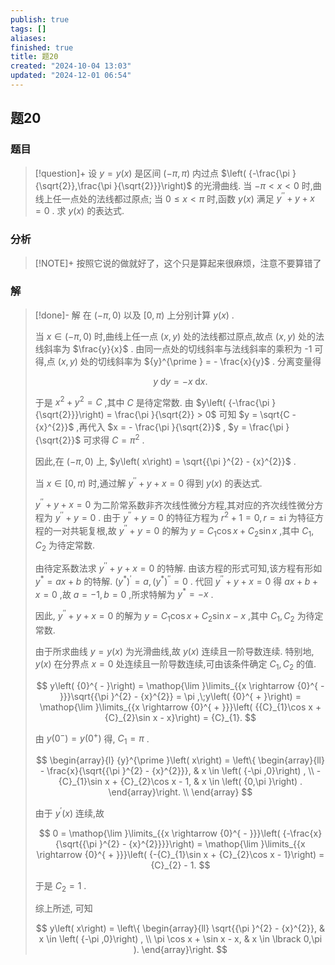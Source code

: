 ```yaml
---
publish: true
tags: []
aliases: 
finished: true
title: 题20
created: "2024-10-04 13:03"
updated: "2024-12-01 06:54"
---
```

## 题20
### 题目
> [!question]+
> 设 $y = y\left( x\right)$ 是区间 $\left( {-\pi ,\pi }\right)$ 内过点 $\left( {-\frac{\pi }{\sqrt{2}},\frac{\pi }{\sqrt{2}}}\right)$ 的光滑曲线. 当 $- \pi  < x < 0$ 时,曲线上任一点处的法线都过原点; 当 $0 \leq  x < \pi$ 时,函数 $y\left( x\right)$ 满足 ${y}^{\prime \prime } + y + x = 0$ . 求 $y\left( x\right)$ 的表达式.
### 分析
> [!NOTE]+
> 按照它说的做就好了，这个只是算起来很麻烦，注意不要算错了
### 解
> [!done]-
> 解 在 $\left( {-\pi ,0}\right)$ 以及 $\lbrack 0,\pi )$ 上分别计算 $y\left( x\right)$ .
> 
> 当 $x \in  \left( {-\pi ,0}\right)$ 时,曲线上任一点 $\left( {x,y}\right)$ 处的法线都过原点,故点 $\left( {x,y}\right)$ 处的法线斜率为 $\frac{y}{x}$ . 由同一点处的切线斜率与法线斜率的乘积为 -1 可得,点 $\left( {x,y}\right)$ 处的切线斜率为 ${y}^{\prime } =  - \frac{x}{y}$ . 分离变量得
> 
> $$
> y\mathrm{\;d}y =  - x\mathrm{\;d}x.
> $$
> 
> 于是 ${x}^{2} + {y}^{2} = C$ ,其中 $C$ 是待定常数. 由 $y\left( {-\frac{\pi }{\sqrt{2}}}\right)  = \frac{\pi }{\sqrt{2}} > 0$ 可知 $y = \sqrt{C - {x}^{2}}$ ,再代入 $x =  - \frac{\pi }{\sqrt{2}}$ , $y = \frac{\pi }{\sqrt{2}}$ 可求得 $C = {\pi }^{2}$ .
> 
> 因此,在 $\left( {-\pi ,0}\right)$ 上, $y\left( x\right)  = \sqrt{{\pi }^{2} - {x}^{2}}$ .
> 
> 当 $x \in  \lbrack 0,\pi )$ 时,通过解 ${y}^{\prime \prime } + y + x = 0$ 得到 $y\left( x\right)$ 的表达式.
> 
> ${y}^{\prime \prime } + y + x = 0$ 为二阶常系数非齐次线性微分方程,其对应的齐次线性微分方程为 ${y}^{\prime \prime } + y = 0$ . 由于 ${y}^{\prime \prime } + y = 0$ 的特征方程为 ${r}^{2} + 1 = 0,r =  \pm  \mathrm{i}$ 为特征方程的一对共轭复根,故 ${y}^{\prime \prime } + y = 0$ 的解为 $y = {C}_{1}\cos x + {C}_{2}\sin x$ ,其中 ${C}_{1},{C}_{2}$ 为待定常数.
> 
> 由待定系数法求 ${y}^{\prime \prime } + y + x = 0$ 的特解. 由该方程的形式可知,该方程有形如 ${y}^{ * } = {ax} + b$ 的特解. ${\left( {y}^{ * }\right) }^{\prime } = a,{\left( {y}^{ * }\right) }^{\prime \prime } = 0$ . 代回 ${y}^{\prime \prime } + y + x = 0$ 得 ${ax} + b + x = 0$ ,故 $a =  - 1,b = 0$ ,所求特解为 ${y}^{ * } =  - x$ .
> 
> 因此, ${y}^{\prime \prime } + y + x = 0$ 的解为 $y = {C}_{1}\cos x + {C}_{2}\sin x - x$ ,其中 ${C}_{1},{C}_{2}$ 为待定常数.
> 
> 由于所求曲线 $y = y\left( x\right)$ 为光滑曲线,故 $y\left( x\right)$ 连续且一阶导数连续. 特别地, $y\left( x\right)$ 在分界点 $x = 0$ 处连续且一阶导数连续,可由该条件确定 ${C}_{1},{C}_{2}$ 的值.
> 
> $$
> y\left( {0}^{ - }\right)  = \mathop{\lim }\limits_{{x \rightarrow  {0}^{ - }}}\sqrt{{\pi }^{2} - {x}^{2}} = \pi ,\;y\left( {0}^{ + }\right)  = \mathop{\lim }\limits_{{x \rightarrow  {0}^{ + }}}\left( {{C}_{1}\cos x + {C}_{2}\sin x - x}\right)  = {C}_{1}.
> $$
> 
> 由 $y\left( {0}^{ - }\right)  = y\left( {0}^{ + }\right)$ 得, ${C}_{1} = \pi$ .
> 
> $$
> \begin{array}{l} {y}^{\prime }\left( x\right)  = \left\{  \begin{array}{ll}  - \frac{x}{\sqrt{{\pi }^{2} - {x}^{2}}}, & x \in  \left( {-\pi ,0}\right) , \\   - {C}_{1}\sin x + {C}_{2}\cos x - 1, & x \in  \left( {0,\pi }\right) . \end{array}\right. \\   \end{array}
> $$
> 
> 由于 ${y}^{\prime }\left( x\right)$ 连续,故
> 
> $$
> 0 = \mathop{\lim }\limits_{{x \rightarrow  {0}^{ - }}}\left( {-\frac{x}{\sqrt{{\pi }^{2} - {x}^{2}}}}\right)  = \mathop{\lim }\limits_{{x \rightarrow  {0}^{ + }}}\left( {-{C}_{1}\sin x + {C}_{2}\cos x - 1}\right)  = {C}_{2} - 1.
> $$
> 
> 于是 ${C}_{2} = 1$ .
> 
> 综上所述, 可知
> 
> $$
> y\left( x\right)  = \left\{  \begin{array}{ll} \sqrt{{\pi }^{2} - {x}^{2}}, & x \in  \left( {-\pi ,0}\right) , \\  \pi \cos x + \sin x - x, & x \in  \lbrack 0,\pi ). \end{array}\right.
> $$